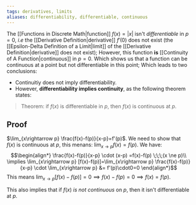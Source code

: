 ```yaml
---
tags: derivatives, limits
aliases: differentiability, differentiable, continuous
---
```

The [[Functions in Discrete Math|function]] $f(x)=|x|$ isn't *differentiable* in $p=0$, $i.e$ the [[Derivative Definition|derivative]] $f'(0)$ does not exist (the [[Epsilon-Delta Definition of a Limit|limit]] of the [[Derivative Definition|derivative]] does not exist); However, this function **is** [[Continuity of A Function|continuous]] in $p=0$. Which shows us that a function can be continuous at a point but not differentiable in this point; Which leads to two conclusions:
- Continuitiy does not imply differentiability.
- However, **differentiability implies continuity**, as the following theorem states:
> Theorem: if $f(x)$ is differentiable in $p$, then $f(x)$ is continuous at $p$.
## Proof
$\lim_{x\rightarrow p} \frac{f(x)-f(p)}{x-p}=f'(p)$.
We need to show that $f(x)$ is continuous at $p$, this menans: $\lim_{x\rightarrow p } f(x)=f(p)$. We have:
$$\begin{align*}
\frac{f(x)-f(p)}{x-p} \cdot (x-p) =f(x)-f(p) \;\;\;(x \ne p)\\
\implies  \lim_{x\rightarrow p} [f(x)-f(p)]=\lim_{x\rightarrow p} \frac{f(x)-f(p)}{x-p} \cdot \lim_{x\rightarrow p} &= f'(p)\cdot0=0
\end{align*}$$
This means $\lim_{x\rightarrow p} [f(x)-f(p)]=0 \implies f(x)-f(p)=0 \implies f(x)=f(p)$.

This also implies that if $f(x)$ *is not continuous* on $p$, then it isn't differentiable at $p$.
